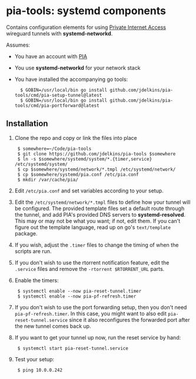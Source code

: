 # pia-tools: systemd components

Contains configuration elements for using [Private Internet Access][PIA] wireguard tunnels with
**systemd-networkd**.

Assumes:

- You have an account with [PIA][]
- You use **systemd-networkd** for your network stack
- You have installed the accompanying go tools:

        $ GOBIN=/usr/local/bin go install github.com/jdelkins/pia-tools/cmd/pia-setup-tunnel@latest
        $ GOBIN=/usr/local/bin go install github.com/jdelkins/pia-tools/cmd/pia-portforward@latest

[PIA]: https://privateinternetaccess.com

## Installation

1. Clone the repo and copy or link the files into place

        $ somewhere=~/Code/pia-tools
        $ git clone https://github.com/jdelkins/pia-tools $somewhere
        $ ln -s $somewhere/systemd/system/*.{timer,service} /etc/systemd/system/
        $ cp $somewhere/systemd/network/*.tmpl /etc/systemd/network/
        $ cp $somewhere/systemd/pia.conf /etc/pia.conf
        $ mkdir /var/cache/pia/

2. Edit `/etc/pia.conf` and set variables according to your setup.

3. Edit the `/etc/systemd/network/*.tmpl` files to define how your tunnel will
   be configured. The provided template files set a default route through the
   tunnel, and add PIA's provided DNS servers to **systemd-resolved**. This may
   or may not be what you want; if not, edit them. If you can't figure out the
   template language, read up on go's `text/template` package.

4. If you wish, adjust the `.timer` files to change the timing of when the
   scripts are run.

5. If you don't wish to use the rtorrent notification feature, edit the
   `.service` files and remove the `-rtorrent $RTORRENT_URL` parts.

6. Enable the timers:

        $ systemctl enable --now pia-reset-tunnel.timer
        $ systemctl enable --now pia-pf-refresh.timer

7. If you don't wish to use the port forwarding setup, then you don't need
   `pia-pf-refresh.timer`. In this case, you might want to also edit
   `pia-reset-tunnel.service` since it also reconfigures the forwarded port
   after the new tunnel comes back up.

8. If you want to get your tunnel up now, run the reset service by hand:

        $ systemctl start pia-reset-tunnel.service

9. Test your setup:

        $ ping 10.0.0.242
